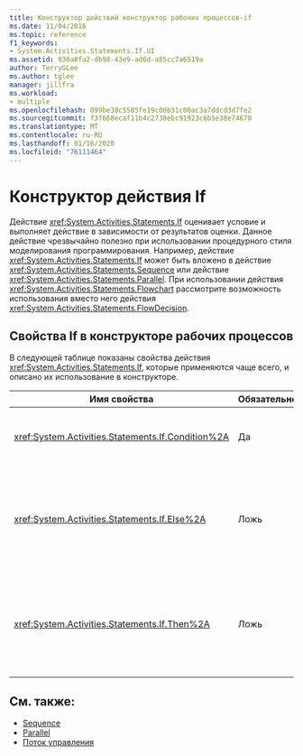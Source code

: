 ```yaml
---
title: Конструктор действий конструктор рабочих процессов-if
ms.date: 11/04/2016
ms.topic: reference
f1_keywords:
- System.Activities.Statements.If.UI
ms.assetid: 930a8fa2-db98-43e9-ad6d-a85cc7a6519a
author: TerryGLee
ms.author: tglee
manager: jillfra
ms.workload:
- multiple
ms.openlocfilehash: 099be38c5585fe19c00b31c00ac3a7ddcd3d7fe2
ms.sourcegitcommit: f3f668ecaf11b4c2738ebc91923c6b5e38e74670
ms.translationtype: MT
ms.contentlocale: ru-RU
ms.lasthandoff: 01/16/2020
ms.locfileid: "76111464"
---
```

# <a name="if-activity-designer"></a>Конструктор действия If

Действие <xref:System.Activities.Statements.If> оценивает условие и выполняет действие в зависимости от результатов оценки. Данное действие чрезвычайно полезно при использовании процедурного стиля моделирования программирования. Например, действие <xref:System.Activities.Statements.If> может быть вложено в действие <xref:System.Activities.Statements.Sequence> или действие <xref:System.Activities.Statements.Parallel>. При использовании действия <xref:System.Activities.Statements.Flowchart> рассмотрите возможность использования вместо него действия <xref:System.Activities.Statements.FlowDecision>.

## <a name="if-properties-in-the-workflow-designer"></a>Свойства If в конструкторе рабочих процессов

В следующей таблице показаны свойства действия <xref:System.Activities.Statements.If>, которые применяются чаще всего, и описано их использование в конструкторе.

|Имя свойства|Обязательное|Метрики|
|-|--------------|-|
|<xref:System.Activities.Statements.If.Condition%2A>|Да|Условие, определяющее, какое дочернее действие следует выполнить. Чтобы задать <xref:System.Activities.Statements.If.Condition%2A>, введите Visual Basic выражение в поле **условие** в конструкторе действий **If** или в сетке свойств.|
|<xref:System.Activities.Statements.If.Else%2A>|Ложь|Действие, выполняемое, если <xref:System.Activities.Statements.If.Condition%2A> имеет **значение false**. Чтобы добавить действие, выполняемое <xref:System.Activities.Statements.If.Else%2A> ветви, перетащите действие из **области элементов** в поле **else** в конструкторе действий **If** с текстом подсказки "перетащите действие сюда".|
|<xref:System.Activities.Statements.If.Then%2A>|Ложь|Действие, выполняемое, если <xref:System.Activities.Statements.If.Condition%2A> имеет **значение true**. Чтобы добавить действие, выполняемое <xref:System.Activities.Statements.If.Then%2A> ветви, перетащите действие из **области элементов** в поле **затем** в конструкторе действий **If** с текстом подсказки "перетащите действие сюда".|

## <a name="see-also"></a>См. также:

- [Sequence](../workflow-designer/sequence-activity-designer.md)
- [Parallel](../workflow-designer/parallel-activity-designer.md)
- [Поток управления](../workflow-designer/control-flow-activity-designers.md)
